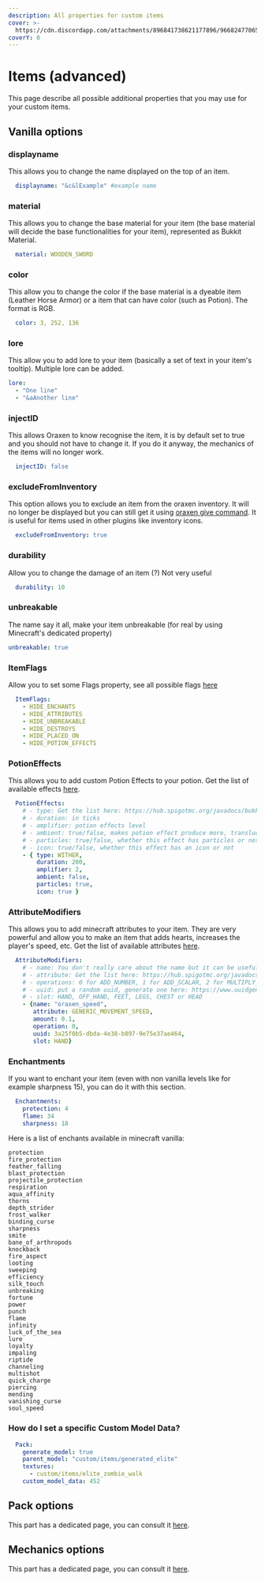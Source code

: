 ```yaml
---
description: All properties for custom items
cover: >-
  https://cdn.discordapp.com/attachments/896841738621177896/966824770651967498/unknown.png
coverY: 0
---
```


# Items (advanced)

This page describe all possible additional properties that you may use for your custom items.

## Vanilla options

### displayname

This allows you to change the name displayed on the top of an item.

```yaml
  displayname: "&c&lExample" #example name
```

### material
This allows you to change the base material for your item (the base material will decide the base functionalities for your item), represented as Bukkit Material.

```yaml
  material: WOODEN_SWORD
```

### color
This allow you to change the color if the base material is a dyeable item (Leather Horse Armor) or a item that can have color (such as Potion). The format is RGB.

```yaml
  color: 3, 252, 136
```

### lore
This allow you to add lore to your item (basically a set of text in your item's tooltip). Multiple lore can be added.

```yaml
lore:
  - "One line"
  - "&aAnother line"
```

### injectID
This allows Oraxen to know recognise the item, it is by default set to true and you should not have to change it. If you do it anyway, the mechanics of the items will no longer work.

```yaml
  injectID: false
```

### excludeFromInventory
This option allows you to exclude an item from the oraxen inventory. It will no longer be displayed but you can still get it using [oraxen give command](../../usage/commands.md#get-the-items). It is useful for items used in  other plugins like inventory icons.

```yaml
  excludeFromInventory: true
```

### durability
Allow you to change the damage of an item (?) Not very useful

```yaml
  durability: 10
```

### unbreakable
The name say it all, make your item unbreakable (for real by using Minecraft's dedicated property)

```yaml
unbreakable: true
```

### ItemFlags
Allow you to set some Flags property, see all possible flags [here](https://hub.spigotmc.org/javadocs/bukkit/org/bukkit/inventory/ItemFlag.html)

```yaml
  ItemFlags:
    - HIDE_ENCHANTS
    - HIDE_ATTRIBUTES
    - HIDE_UNBREAKABLE
    - HIDE_DESTROYS
    - HIDE_PLACED_ON
    - HIDE_POTION_EFFECTS
```

### PotionEffects

This allows you to add custom Potion Effects to your potion. Get the list of available effects [here](https://hub.spigotmc.org/javadocs/bukkit/org/bukkit/potion/PotionEffectType.html).

```yaml
  PotionEffects:
    # - type: Get the list here: https://hub.spigotmc.org/javadocs/bukkit/org/bukkit/potion/PotionEffectType.html
    # - duration: in ticks
    # - amplifier: potion effects level
    # - ambient: true/false, makes potion effect produce more, translucent, particles.
    # - particles: true/false, whether this effect has particles or not
    # - icon: true/false, whether this effect has an icon or not
    - { type: WITHER,
        duration: 200,
        amplifier: 2,
        ambient: false,
        particles: true,
        icon: true }
```

### AttributeModifiers

This allows you to add minecraft attributes to your item. They are very powerful and allow you to make an item that adds hearts, increases the player's speed, etc. Get the list of available attributes [here](https://hub.spigotmc.org/javadocs/spigot/org/bukkit/attribute/Attribute.html).

```yaml
  AttributeModifiers:
    # - name: You don't really care about the name but it can be useful for some developers
    # - attribute: Get the list here: https://hub.spigotmc.org/javadocs/spigot/org/bukkit/attribute/Attribute.html
    # - operations: 0 for ADD_NUMBER, 1 for ADD_SCALAR, 2 for MULTIPLY_SCALAR_1;
    # - uuid: put a random uuid, generate one here: https://www.uuidgenerator.net/
    # - slot: HAND, OFF_HAND, FEET, LEGS, CHEST or HEAD
    - {name: "oraxen_speed", 
       attribute: GENERIC_MOVEMENT_SPEED, 
       amount: 0.1, 
       operation: 0, 
       uuid: 3a25f0b5-dbda-4e38-b097-9e75e37ae464, 
       slot: HAND}
```

### Enchantments

If you want to enchant your item (even with non vanilla levels like for example sharpness 15), you can do it with this section.

```yaml
  Enchantments:
    protection: 4
    flame: 34
    sharpness: 18
```

Here is a list of enchants available in minecraft vanilla:

```
protection
fire_protection
feather_falling
blast_protection
projectile_protection
respiration
aqua_affinity
thorns
depth_strider
frost_walker
binding_curse
sharpness
smite
bane_of_arthropods
knockback
fire_aspect
looting
sweeping
efficiency
silk_touch
unbreaking
fortune
power
punch
flame
infinity
luck_of_the_sea
lure
loyalty
impaling
riptide
channeling
multishot
quick_charge
piercing
mending
vanishing_curse
soul_speed
```

### How do I set a specific Custom Model Data?

```yaml
  Pack:
    generate_model: true
    parent_model: "custom/items/generated_elite"
    textures:
      - custom/items/elite_zombie_walk
    custom_model_data: 452
```

## Pack options

This part has a dedicated page, you can consult it [here](../item-appearance.md).

## Mechanics options

This part has a dedicated page, you can consult it [here](../../mechanics/mechanics-introduction.md).
